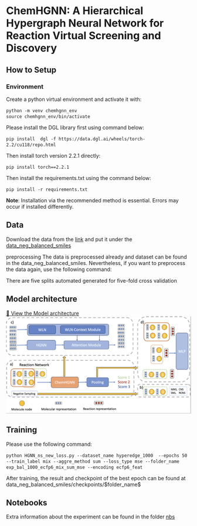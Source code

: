 # ChemHGNN: A Hierarchical Hypergraph Neural Network for Reaction Virtual Screening and Discovery

## How to Setup
### Environment
Create a python virtual environment and activate it with:
```
python -m venv chemhgnn_env
source chemhgnn_env/bin/activate
```
Please install the DGL library first using command below:
```
pip install  dgl -f https://data.dgl.ai/wheels/torch-2.2/cu118/repo.html
```

Then install torch version 2.2.1 directly:
```
pip install torch==2.2.1
```
Then install the requirements.txt using the command below:
```
pip install -r requirements.txt
```
**Note**: Installation via the recommended method is essential. Errors may occur if installed differently.

## Data 
Download the data from the [link](https://drive.google.com/drive/folders/1MIXddERcv0scsVF5j6LFL8fooKtL6wdx?usp=drive_link) and put it under the [data_neg_balanced_smiles](\data_neg_balanced_smiles)

preprocessing
The data is preprocessed already and dataset can be found in the data\_neg\_balanced\_smiles. Nevertheless, if you want to preprocess the data again, use the following command:


There are five splits automated generated for five-fold cross validation

## Model architecture
[📄 View the Model architecture](pictures/pipeline_overview.pdf)
![Page 1](pictures/pipeline_overview.png)

## Training
Please use the following command:
```
python HGNN_ns_new_loss.py --dataset_name hyperedge_1000  --epochs 50 --train_label mix --aggre_method sum --loss_type mse --folder_name exp_bal_1000_ecfp6_mix_sum_mse --encoding ecfp6_feat
```

After training, the result and checkpoint of the best epoch can be found at data\_neg\_balanced\_smiles/checkpoints/\$folder\_name\$

## Notebooks
Extra information about the experiment can be found in the folder [nbs](nbs/)
